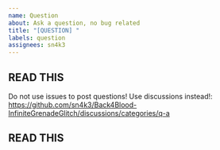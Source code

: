 ```yaml
---
name: Question
about: Ask a question, no bug related
title: "[QUESTION] "
labels: question
assignees: sn4k3
---
```


## READ THIS
Do not use issues to post questions! Use discussions instead!:
https://github.com/sn4k3/Back4Blood-InfiniteGrenadeGlitch/discussions/categories/q-a
## READ THIS
